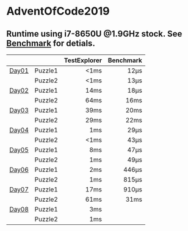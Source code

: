 # AdventOfCode2019

## Runtime using i7-8650U @1.9GHz stock. See [Benchmark](Benchmark.md) for detials.
|                                |         | TestExplorer | Benchmark |
|--------------------------------|---------|-------------:|----------:|
| [Day01](AdventOfCode/Day01.cs) | Puzzle1 |         <1ms |      12µs |
|                                | Puzzle2 |         <1ms |      13µs |
| [Day02](AdventOfCode/Day02.cs) | Puzzle1 |         14ms |      18µs |
|                                | Puzzle2 |         64ms |      16ms |
| [Day03](AdventOfCode/Day03.cs) | Puzzle1 |         39ms |      20ms |
|                                | Puzzle2 |         29ms |      22ms |
| [Day04](AdventOfCode/Day04.cs) | Puzzle1 |          1ms |      29µs |
|                                | Puzzle2 |         <1ms |      43µs |
| [Day05](AdventOfCode/Day05.cs) | Puzzle1 |          8ms |      47µs |
|                                | Puzzle2 |          1ms |      49µs |
| [Day06](AdventOfCode/Day06.cs) | Puzzle1 |          2ms |     446µs |
|                                | Puzzle2 |          1ms |     815µs |
| [Day07](AdventOfCode/Day07.cs) | Puzzle1 |         17ms |     910µs |
|                                | Puzzle2 |         61ms |      31ms |
| [Day08](AdventOfCode/Day08.cs) | Puzzle1 |          3ms |           |
|                                | Puzzle2 |          1ms |           |